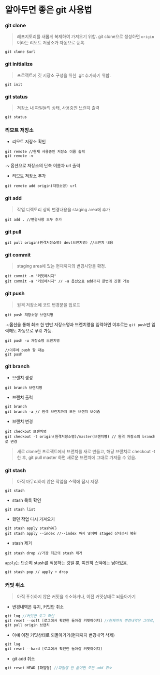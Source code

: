 # 알아두면 좋은 git 사용법
### git clone
> 레포지토리를 새롭게 복제하여 가져오기 위함. git clone으로 생성하면 `origin` 이라는 리모트 저장소가 자동으로 등록.
```
git clone $url
```

### git initialize
> 프로젝트에 깃 저장소 구성을 위한 .git 추가하기 위함.
```
git init
```

### git status
> 저장소 내 파일들의 상태, 사용중인 브랜치 출력
```
git status
```

### 리모트 저장소
- 리모트 저장소 확인
```
git remote //현재 사용중인 저장소 이름 출력
git remote -v
```
`-v` 옵션으로 저장소의 단축 이름과 url 출력
- 리모트 저장소 추가
```
git remote add origin(저장소명) url 
```

### git add
> 작업 디렉토리 상의 변경내용을 staging area에 추가
```
git add . //변경사항 모두 추가
```
### git pull
```
git pull origin(원격저장소명) dev(브랜치명) //브랜치 내용 
```

### git commit
> staging area에 있는 현재까지의 변경사항을 확정.
```
git commit -m "커밋메시지"
git commit -a "커밋메시지" // -a 옵션으로 add까지 한번에 진행 가능
```

### git push
> 원격 저장소에 코드 변경분을 업로드
```
git push 저장소명 브랜치명
```
`-u`옵션을 통해 최초 한 번만 저장소명과 브랜치명을 입력하면 이후로는 `git push`만 입력해도 자동으로 푸쉬 가능.  
```
git push -u 저장소명 브랜치명

//이후에 push 할 때는
git push
```

### git branch
- 브랜치 생성
```
git branch 브랜치명
```
- 브랜치 출력
```
git branch
git branch -a // 원격 브랜치까지 모든 브랜치 보여줌
```
- 브랜치 변경
```
git checkout 브랜치명
git checkout -t origin(원격저장소명)/master(브랜치명) // 원격 저장소의 branch로 변경
```
> 새로 clone한 프로젝트에서 브랜치를 새로 만들고, 해당 브랜치로 checkout -t 한 후, git pull master 하면 새로운 브랜치에 그대로 가져올 수 있음.

### git stash
> 아직 마무리하지 않은 작업을 스택에 잠시 저장.
```
git stash
```
- stash 목록 확인
```
git stash list
```
- 했던 작업 다시 가져오기
```
git stash apply stash@{}
git stash apply --index //--index 까지 넣어야 staged 상태까지 복원
```
- stash 제거
```
git stash drop //가장 최근의 stash 제거
```
`apply`는 단순히 stash를 적용하는 것일 뿐, 여전히 스택에는 남아있음.
```
git stash pop // apply + drop
```

### 커밋 취소
> 아직 푸쉬하지 않은 커밋을 취소하거나, 이전 커밋상태로 되돌아가기
- 변경내역은 유지, 커밋만 취소 
```jsx
git log //커밋한 로그 확인
git reset --soft [로그에서 확인한 돌아갈 커밋아이디] //현재까지 변경내역은 그대로, 커밋만 
git pull origin 브랜치
```
- 아예 이전 커밋상태로 되돌아가기(현재까지 변경내역 삭제)
```jsx
git log
git reset --hard [로그에서 확인한 돌아갈 커밋아이디]
```
- git add 취소
```jsx
git reset HEAD [파일명] //파일명 안 붙이면 모든 add 취소
```
